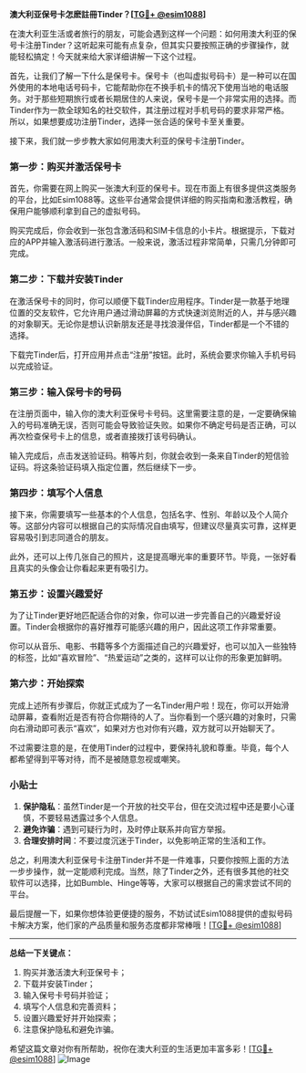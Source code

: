 **澳大利亚保号卡怎麽註冊Tinder？[[TG💪+ @esim1088](https://t.me/s/esim1088)]**

在澳大利亚生活或者旅行的朋友，可能会遇到这样一个问题：如何用澳大利亚的保号卡注册Tinder？这听起来可能有点复杂，但其实只要按照正确的步骤操作，就能轻松搞定！今天就来给大家详细讲解一下这个过程。

首先，让我们了解一下什么是保号卡。保号卡（也叫虚拟号码卡）是一种可以在国外使用的本地电话号码卡，它能帮助你在不换手机卡的情况下使用当地的电话服务。对于那些短期旅行或者长期居住的人来说，保号卡是一个非常实用的选择。而Tinder作为一款全球知名的社交软件，其注册过程对手机号码的要求非常严格。所以，如果想要成功注册Tinder，选择一张合适的保号卡至关重要。

接下来，我们就一步步教大家如何用澳大利亚的保号卡注册Tinder。

### **第一步：购买并激活保号卡**

首先，你需要在网上购买一张澳大利亚的保号卡。现在市面上有很多提供这类服务的平台，比如Esim1088等。这些平台通常会提供详细的购买指南和激活教程，确保用户能够顺利拿到自己的虚拟号码。

购买完成后，你会收到一张包含激活码和SIM卡信息的小卡片。根据提示，下载对应的APP并输入激活码进行激活。一般来说，激活过程非常简单，只需几分钟即可完成。

### **第二步：下载并安装Tinder**

在激活保号卡的同时，你可以顺便下载Tinder应用程序。Tinder是一款基于地理位置的交友软件，它允许用户通过滑动屏幕的方式快速浏览附近的人，并与感兴趣的对象聊天。无论你是想认识新朋友还是寻找浪漫伴侣，Tinder都是一个不错的选择。

下载完Tinder后，打开应用并点击“注册”按钮。此时，系统会要求你输入手机号码以完成验证。

### **第三步：输入保号卡的号码**

在注册页面中，输入你的澳大利亚保号卡号码。这里需要注意的是，一定要确保输入的号码准确无误，否则可能会导致验证失败。如果你不确定号码是否正确，可以再次检查保号卡上的信息，或者直接拨打该号码确认。

输入完成后，点击发送验证码。稍等片刻，你就会收到一条来自Tinder的短信验证码。将这条验证码填入指定位置，然后继续下一步。

### **第四步：填写个人信息**

接下来，你需要填写一些基本的个人信息，包括名字、性别、年龄以及个人简介等。这部分内容可以根据自己的实际情况自由填写，但建议尽量真实可靠，这样更容易吸引到志同道合的朋友。

此外，还可以上传几张自己的照片，这是提高曝光率的重要环节。毕竟，一张好看且真实的头像会让你看起来更有吸引力。

### **第五步：设置兴趣爱好**

为了让Tinder更好地匹配适合你的对象，你可以进一步完善自己的兴趣爱好设置。Tinder会根据你的喜好推荐可能感兴趣的用户，因此这项工作非常重要。

你可以从音乐、电影、书籍等多个方面描述自己的兴趣爱好，也可以加入一些独特的标签，比如“喜欢冒险”、“热爱运动”之类的，这样可以让你的形象更加鲜明。

### **第六步：开始探索**

完成上述所有步骤后，你就正式成为了一名Tinder用户啦！现在，你可以开始滑动屏幕，查看附近是否有符合你期待的人了。当你看到一个感兴趣的对象时，只需向右滑动即可表示“喜欢”，如果对方也对你有兴趣，双方就可以开始聊天了。

不过需要注意的是，在使用Tinder的过程中，要保持礼貌和尊重。毕竟，每个人都希望得到平等对待，而不是被随意忽视或嘲笑。

### **小贴士**

1. **保护隐私**：虽然Tinder是一个开放的社交平台，但在交流过程中还是要小心谨慎，不要轻易透露过多个人信息。
2. **避免诈骗**：遇到可疑行为时，及时停止联系并向官方举报。
3. **合理安排时间**：不要过度沉迷于Tinder，以免影响正常的生活和工作。

总之，利用澳大利亚保号卡注册Tinder并不是一件难事，只要你按照上面的方法一步步操作，就一定能顺利完成。当然，除了Tinder之外，还有很多其他的社交软件可以选择，比如Bumble、Hinge等等，大家可以根据自己的需求尝试不同的平台。

最后提醒一下，如果你想体验更便捷的服务，不妨试试Esim1088提供的虚拟号码卡解决方案，他们家的产品质量和服务态度都非常棒哦！[[TG💪+ @esim1088](https://t.me/s/esim1088)]

---

**总结一下关键点：**
1. 购买并激活澳大利亚保号卡；
2. 下载并安装Tinder；
3. 输入保号卡号码并验证；
4. 填写个人信息和完善资料；
5. 设置兴趣爱好并开始探索；
6. 注意保护隐私和避免诈骗。

希望这篇文章对你有所帮助，祝你在澳大利亚的生活更加丰富多彩！[[TG💪+ @esim1088](https://t.me/s/esim1088)] 
![Image](https://i.postimg.cc/4NQfJmqS/Snipaste-2025-05-13-00-14-12.png)